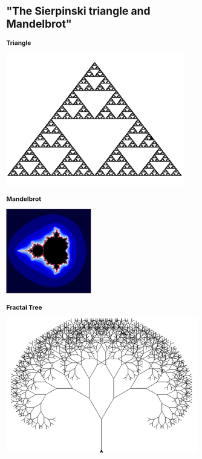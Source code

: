 # "The Sierpinski triangle and Mandelbrot"
<h3>Triangle</h3>
<img src="img/Sierpinsk.PNG">
<h3>Mandelbrot</h3>
<img src="img/mandel.PNG">
<h3>Fractal Tree</h3>
<img src="img/tree.PNG">
